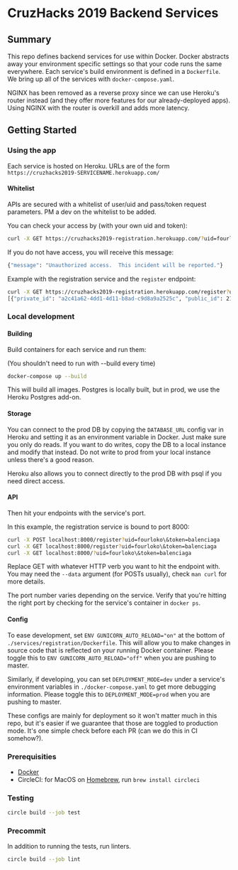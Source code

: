 # CruzHacks 2019 Backend Services

## Summary

This repo defines backend services for use within Docker.  Docker abstracts away your environment specific settings so that your code runs the same everywhere.  Each service's build environment is defined in a `Dockerfile`.  We bring up all of the services with `docker-compose.yaml`.

NGINX has been removed as a reverse proxy since we can use Heroku's router instead (and they offer more features for our already-deployed apps).  Using NGINX with the router is overkill and adds more latency.

## Getting Started

### Using the app

Each service is hosted on Heroku.  URLs are of the form `https://cruzhacks2019-SERVICENAME.herokuapp.com/`

#### Whitelist

APIs are secured with a whitelist of user/uid and pass/token request parameters.  PM a dev on the whitelist to be added.

You can check your access by (with your own uid and token):

```bash
curl -X GET https://cruzhacks2019-registration.herokuapp.com/?uid=fourloko&token=salvia
```

If you do not have access, you will receive this message:

```bash
{"message": "Unauthorized access.  This incident will be reported."}
```

Example with the registration service and the `register` endpoint:

```bash
curl -X GET https://cruzhacks2019-registration.herokuapp.com/register?uid=fourloko\&token=salvia
[{"private_id": "a2c41a62-4dd1-4d11-b8ad-c9d8a9a2525c", "public_id": 21084}, {"private_id": "fc0b90ee-2cdf-4788-a98a-99662facb85f", "public_id": 47199}]
```

### Local development

#### Building

Build containers for each service and run them:

(You shouldn't need to run with --build every time)

```bash
docker-compose up --build
```

This will build all images.  Postgres is locally built, but in prod, we use the Heroku Postgres add-on.

#### Storage

You can connect to the prod DB by copying the `DATABASE_URL` config var in Heroku and setting it as an environment variable in Docker.  Just make sure you only do reads.  If you want to do writes, copy the DB to a local instance and modify that instead.  Do not write to prod from your local instance unless there's a good reason.

Heroku also allows you to connect directly to the prod DB with psql if you need direct access.

#### API

Then hit your endpoints with the service's port.

In this example, the registration service is bound to port 8000:

```bash
curl -X POST localhost:8000/register?uid=fourloko\&token=balenciaga
curl -X GET localhost:8000/register?uid=fourloko\&token=balenciaga
curl -X GET localhost:8000/?uid=fourloko\&token=balenciaga
```

Replace GET with whatever HTTP verb you want to hit the endpoint with.  You may need the `--data` argument (for POSTs usually), check `man curl` for more details.

The port number varies depending on the service.  Verify that you're hitting the right port by checking for the service's container in `docker ps`. 

#### Config

To ease development, set `ENV GUNICORN_AUTO_RELOAD="on"` at the bottom of `./services/registration/Dockerfile`.  This will allow you to make changes in source code that is reflected on your running Docker container.  Please toggle this to `ENV GUNICORN_AUTO_RELOAD="off"` when you are pushing to master.

Similarly, if developing, you can set `DEPLOYMENT_MODE=dev` under a service's environment variables in `./docker-compose.yaml` to get more debugging information.  Please toggle this to `DEPLOYMENT_MODE=prod` when you are pushing to master.  

These configs are mainly for deployment so it won't matter much in this repo, but it's easier if we guarantee that those are toggled to production mode.  It's one simple check before each PR (can we do this in CI somehow?).

### Prerequisities

- [Docker](https://docs.docker.com/install/#supported-platforms)
- CircleCI: for MacOS on [Homebrew](https://brew.sh/), run `brew install circleci`

### Testing

```bash
circle build --job test
```

### Precommit

In addition to running the tests, run linters.

```bash
circle build --job lint
```

